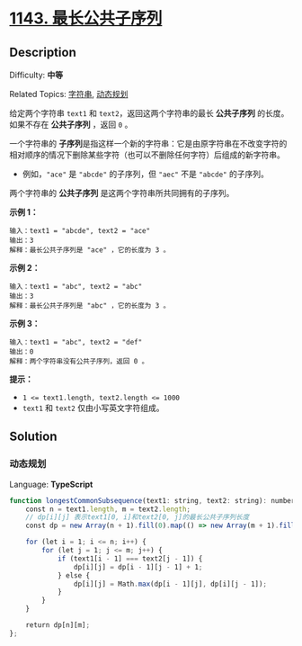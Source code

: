 # [1143\. 最长公共子序列](https://leetcode.cn/problems/longest-common-subsequence/)

## Description

Difficulty: **中等**  

Related Topics: [字符串](https://leetcode.cn/tag/string/), [动态规划](https://leetcode.cn/tag/dynamic-programming/)

给定两个字符串 `text1` 和 `text2`，返回这两个字符串的最长 **公共子序列** 的长度。如果不存在 **公共子序列** ，返回 `0` 。

一个字符串的 **子序列**是指这样一个新的字符串：它是由原字符串在不改变字符的相对顺序的情况下删除某些字符（也可以不删除任何字符）后组成的新字符串。

* 例如，`"ace"` 是 `"abcde"` 的子序列，但 `"aec"` 不是 `"abcde"` 的子序列。

两个字符串的 **公共子序列** 是这两个字符串所共同拥有的子序列。

**示例 1：**

```
输入：text1 = "abcde", text2 = "ace" 
输出：3  
解释：最长公共子序列是 "ace" ，它的长度为 3 。
```

**示例 2：**

```
输入：text1 = "abc", text2 = "abc"
输出：3
解释：最长公共子序列是 "abc" ，它的长度为 3 。
```

**示例 3：**

```
输入：text1 = "abc", text2 = "def"
输出：0
解释：两个字符串没有公共子序列，返回 0 。
```

**提示：**

* `1 <= text1.length, text2.length <= 1000`
* `text1` 和 `text2` 仅由小写英文字符组成。

## Solution

### 动态规划

Language: **TypeScript**

```typescript
function longestCommonSubsequence(text1: string, text2: string): number {
    const n = text1.length, m = text2.length;
    // dp[i][j] 表示text1[0, i]和text2[0, j]的最长公共子序列长度
    const dp = new Array(n + 1).fill(0).map(() => new Array(m + 1).fill(0));

    for (let i = 1; i <= n; i++) {
        for (let j = 1; j <= m; j++) {
            if (text1[i - 1] === text2[j - 1]) {
                dp[i][j] = dp[i - 1][j - 1] + 1;
            } else {
                dp[i][j] = Math.max(dp[i - 1][j], dp[i][j - 1]);
            }
        }
    }

    return dp[n][m];
};
```
